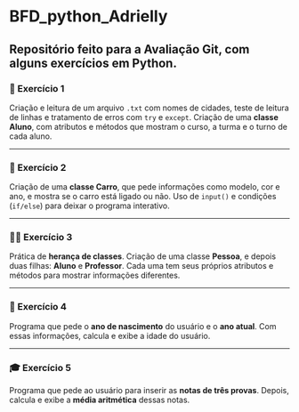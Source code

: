 # BFD_python_Adrielly

Repositório feito para a **Avaliação Git**, com alguns exercícios em Python.
---

### 🧮 Exercício 1

Criação e leitura de um arquivo `.txt` com nomes de cidades, teste de leitura de linhas e tratamento de erros com `try` e `except`.
Criação de uma **classe Aluno**, com atributos e métodos que mostram o curso, a turma e o turno de cada aluno.

---

### 🚗 Exercício 2

Criação de uma **classe Carro**, que pede informações como modelo, cor e ano, e mostra se o carro está ligado ou não.
Uso de `input()` e condições (`if/else`) para deixar o programa interativo.

---

### 👩‍🏫 Exercício 3

Prática de **herança de classes**.
Criação de uma classe **Pessoa**, e depois duas filhas: **Aluno** e **Professor**.
Cada uma tem seus próprios atributos e métodos para mostrar informações diferentes.

---

### 🎂 Exercício 4

Programa que pede o **ano de nascimento** do usuário e o **ano atual**.
Com essas informações, calcula e exibe a idade do usuário.

---

### 🎓 Exercício 5

Programa que pede ao usuário para inserir as **notas de três provas**.
Depois, calcula e exibe a **média aritmética** dessas notas.

